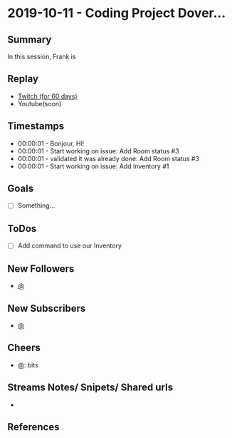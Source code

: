 
# 2019-10-11 - Coding Project Dover...

Summary
-------

In this session, Frank is 

Replay
------

- [Twitch (for 60 days)](https://www.twitch.tv/videos/)
- Youtube(soon)


Timestamps
--------

- 00:00:01 - Bonjour, Hi!
- 00:00:01 - Start working on issue: Add Room status #3
- 00:00:01 - validated it was already done: Add Room status #3
- 00:00:01 - Start working on issue: Add Inventory #1


Goals
-----

- [ ] Something...



ToDos
-----
- [ ] Add command to use our Inventory


New Followers
-------------

- [@](https://www.twitch.tv/)


New Subscribers
---------------

- [@](https://www.twitch.tv/)



Cheers
------

- [@](https://www.twitch.tv/):  bits



Streams Notes/ Snipets/ Shared urls
-----------------------------------

- 


References
----------

